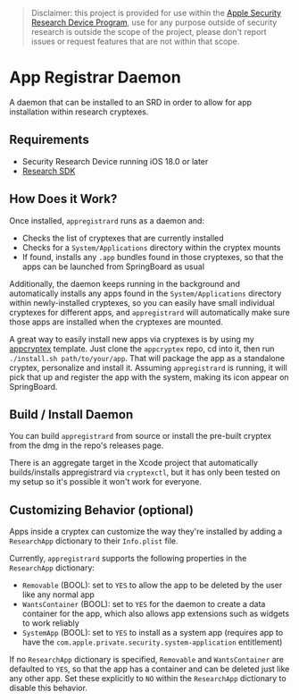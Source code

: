 > Disclaimer: this project is provided for use within the [Apple Security Research Device Program](https://security.apple.com/research-device/), use for any purpose outside of security research is outside the scope of the project, please don't report issues or request features that are not within that scope.

# App Registrar Daemon

A daemon that can be installed to an SRD in order to allow for app installation within research cryptexes.

## Requirements

- Security Research Device running iOS 18.0 or later
- [Research SDK](https://github.com/insidegui/researchsdk)

## How Does it Work?

Once installed, `appregistrard` runs as a daemon and:

- Checks the list of cryptexes that are currently installed
- Checks for a `System/Applications` directory within the cryptex mounts
- If found, installs any `.app` bundles found in those cryptexes, so that the apps can be launched from SpringBoard as usual

Additionally, the daemon keeps running in the background and automatically installs any apps found in the `System/Applications` directory
within newly-installed cryptexes, so you can easily have small individual cryptexes for different apps, and `appregistrard` will
automatically make sure those apps are installed when the cryptexes are mounted.

A great way to easily install new apps via cryptexes is by using my [appcryptex](https://github.com/insidegui/appcryptex) template.
Just clone the `appcryptex` repo, cd into it, then run `./install.sh path/to/your/app`. That will package the app as a standalone
cryptex, personalize and install it. Assuming `appregistrard` is running, it will pick that up and register the app with the system,
making its icon appear on SpringBoard.

## Build / Install Daemon

You can build `appregistrard` from source or install the pre-built cryptex from the dmg in the repo's releases page.

There is an aggregate target in the Xcode project that automatically builds/installs appregistrard via `cryptexctl`, but it has only
been tested on my setup so it's possible it won't work for everyone.

## Customizing Behavior (optional)

Apps inside a cryptex can customize the way they're installed by adding a `ResearchApp` dictionary to their `Info.plist` file.

Currently, `appregistrard` supports the following properties in the `ResearchApp` dictionary:

- `Removable` (BOOL): set to `YES` to allow the app to be deleted by the user like any normal app
- `WantsContainer` (BOOL): set to `YES` for the daemon to create a data container for the app, which also allows app extensions such as widgets to work reliably
- `SystemApp` (BOOL): set to `YES` to install as a system app (requires app to have the `com.apple.private.security.system-application` entitlement)

If no `ResearchApp` dictionary is specified, `Removable` and `WantsContainer` are defaulted to `YES`, so that the app has a container and can be deleted just like any other app. Set these explicitly to `NO` within the `ResearchApp` dictionary to disable this behavior.
